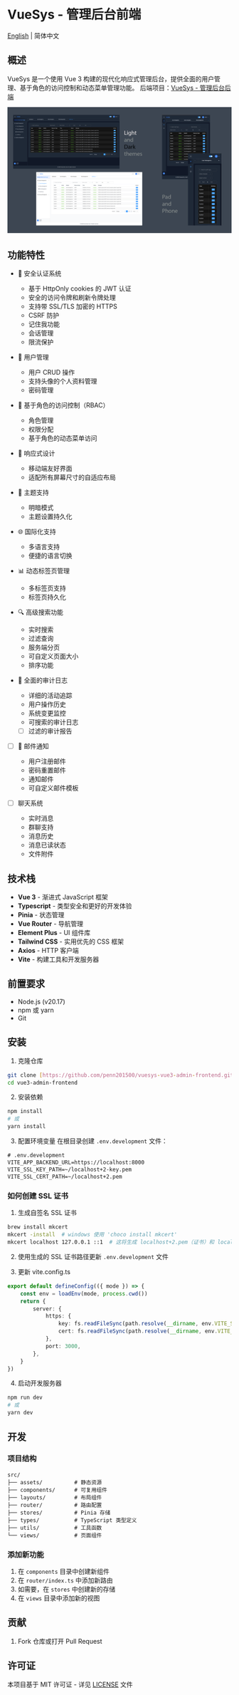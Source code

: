 # VueSys - 管理后台前端

[English](./README.md) | 简体中文

## 概述

VueSys 是一个使用 Vue 3 构建的现代化响应式管理后台，提供全面的用户管理、基于角色的访问控制和动态菜单管理功能。
后端项目：[VueSys - 管理后台后端](https://github.com/penn201500/vuesys-django-admin-backend)

![VueSys - 管理后台](./public/vuesys.png)

## 功能特性

-   🔐 安全认证系统
    -   基于 HttpOnly cookies 的 JWT 认证
    -   安全的访问令牌和刷新令牌处理
    -   支持带 SSL/TLS 加密的 HTTPS
    -   CSRF 防护
    -   记住我功能
    -   会话管理
    -   限流保护
-   👥 用户管理
    -   用户 CRUD 操作
    -   支持头像的个人资料管理
    -   密码管理
-   🔑 基于角色的访问控制（RBAC）
    -   角色管理
    -   权限分配
    -   基于角色的动态菜单访问
-   📱 响应式设计
    -   移动端友好界面
    -   适配所有屏幕尺寸的自适应布局
-   🎨 主题支持
    -   明暗模式
    -   主题设置持久化
-   🌐 国际化支持
    -   多语言支持
    -   便捷的语言切换
-   📊 动态标签页管理
    -   多标签页支持
    -   标签页持久化
-   🔍 高级搜索功能
    -   实时搜索
    -   过滤查询
    -   服务端分页
    -   可自定义页面大小
    -   排序功能

-   📝 全面的审计日志
    -   详细的活动追踪
    -   用户操作历史
    -   系统变更监控
    -   可搜索的审计日志
    - [ ] 过滤的审计报告

- [ ] 📧 邮件通知
    -   用户注册邮件
    -   密码重置邮件
    -   通知邮件
    -   可自定义邮件模板

- [ ] 聊天系统
    -   实时消息
    -   群聊支持
    -   消息历史
    -   消息已读状态
    -   文件附件

## 技术栈

-   **Vue 3** - 渐进式 JavaScript 框架
-   **Typescript** - 类型安全和更好的开发体验
-   **Pinia** - 状态管理
-   **Vue Router** - 导航管理
-   **Element Plus** - UI 组件库
-   **Tailwind CSS** - 实用优先的 CSS 框架
-   **Axios** - HTTP 客户端
-   **Vite** - 构建工具和开发服务器

## 前置要求

-   Node.js (v20.17)
-   npm 或 yarn
-   Git

## 安装

1. 克隆仓库

```bash
git clone [https://github.com/penn201500/vuesys-vue3-admin-frontend.git](https://github.com/penn201500/vuesys-vue3-admin-frontend.git)
cd vue3-admin-frontend
```

2. 安装依赖

```bash
npm install
# 或
yarn install
```

3. 配置环境变量
   在根目录创建 `.env.development` 文件：

```env
# .env.development
VITE_APP_BACKEND_URL=https://localhost:8000
VITE_SSL_KEY_PATH=~/localhost+2-key.pem
VITE_SSL_CERT_PATH=~/localhost+2.pem
```

### 如何创建 SSL 证书

1. 生成自签名 SSL 证书

```bash
brew install mkcert
mkcert -install  # windows 使用 'choco install mkcert'
mkcert localhost 127.0.0.1 ::1  # 这将生成 localhost+2.pem（证书）和 localhost+2-key.pem（密钥）
```

2. 使用生成的 SSL 证书路径更新 `.env.development` 文件

3. 更新 vite.config.ts

```typescript
export default defineConfig(({ mode }) => {
    const env = loadEnv(mode, process.cwd())
    return {
        server: {
            https: {
                key: fs.readFileSync(path.resolve(__dirname, env.VITE_SSL_KEY_PATH)),
                cert: fs.readFileSync(path.resolve(__dirname, env.VITE_SSL_CERT_PATH)),
            },
            port: 3000,
        },
    }
})
```

4. 启动开发服务器

```bash
npm run dev
# 或
yarn dev
```

## 开发

### 项目结构

```
src/
├── assets/          # 静态资源
├── components/      # 可复用组件
├── layouts/         # 布局组件
├── router/          # 路由配置
├── stores/          # Pinia 存储
├── types/           # TypeScript 类型定义
├── utils/           # 工具函数
└── views/           # 页面组件
```

### 添加新功能

1. 在 `components` 目录中创建新组件
2. 在 `router/index.ts` 中添加新路由
3. 如需要，在 `stores` 中创建新的存储
4. 在 `views` 目录中添加新的视图

## 贡献

1. Fork 仓库或打开 Pull Request

## 许可证

本项目基于 MIT 许可证 - 详见 [LICENSE](./LICENSE.md) 文件
